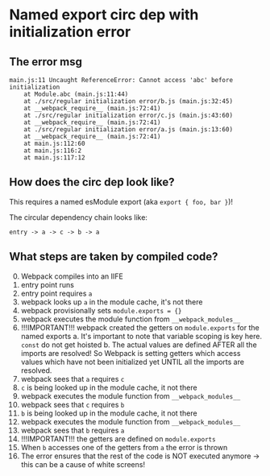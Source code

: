 # Named export circ dep with initialization error

## The error msg

```
main.js:11 Uncaught ReferenceError: Cannot access 'abc' before initialization
    at Module.abc (main.js:11:44)
    at ./src/regular initialization error/b.js (main.js:32:45)
    at __webpack_require__ (main.js:72:41)
    at ./src/regular initialization error/c.js (main.js:43:60)
    at __webpack_require__ (main.js:72:41)
    at ./src/regular initialization error/a.js (main.js:13:60)
    at __webpack_require__ (main.js:72:41)
    at main.js:112:60
    at main.js:116:2
    at main.js:117:12
```

## How does the circ dep look like?

This requires a named esModule export (aka `export { foo, bar }`)!


The circular dependency chain looks like:

```
entry -> a -> c -> b -> a
```

## What steps are taken by compiled code?

0. Webpack compiles into an IIFE
1. entry point runs
  1. entry point requires `a`
  1. webpack looks up `a` in the module cache, it's not there
  2. webpack provisionally sets `module.exports = {}`
  3. webpack executes the module function from `__webpack_modules__`
  3. !!!IMPORTANT!!! webpack created the getters on `module.exports` for the named exports
    a. It's important to note that variable scoping is key here. `const` do not get hoisted
    b. The actual values are defined AFTER all the imports are resolved! So Webpack is setting getters which access values which have not been initialized yet UNTIL all the imports are resolved.
  4. webpack sees that `a` requires `c`
  2. `c` is being looked up in the module cache, it not there
  3. webpack executes the module function from `__webpack_modules__`
  4. webpack sees that `c` requires `b`
  5. `b` is being looked up in the module cache, it not there
  3. webpack executes the module function from `__webpack_modules__`
  4. webpack sees that `b` requires `a`
  5. !!!IMPORTANT!!! the getters are defined on `module.exports`
  6. When `b` accesses one of the getters from `a` the error is thrown
  7. The error ensures that the rest of the code is NOT executed anymore -> this can be a cause of white screens!
